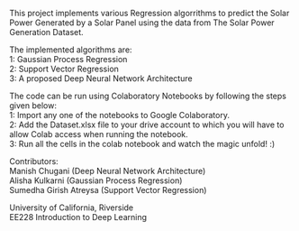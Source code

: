 This project implements various Regression algorrithms to predict the Solar Power Generated by a Solar Panel using the data from The Solar Power Generation Dataset.  

The implemented algorithms are:  
1: Gaussian Process Regression  
2: Support Vector Regression  
3: A proposed Deep Neural Network Architecture  

The code can be run using Colaboratory Notebooks by following the steps given below:  
1: Import any one of the notebooks to Google Colaboratory.  
2: Add the Dataset.xlsx file to your drive account to which you will have to allow Colab access when running the notebook.  
3: Run all the cells in the colab notebook and watch the magic unfold! :)  

Contributors:  
Manish Chugani (Deep Neural Network Architecture)  
Alisha Kulkarni (Gaussian Process Regression)  
Sumedha Girish Atreysa (Support Vector Regression)  

University of California, Riverside  
EE228 Introduction to Deep Learning  
